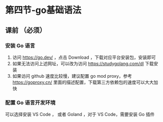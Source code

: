 # 第四节-go基础语法

## 课前 （必须）

### 安装 Go 语言

1. 访问 https://go.dev/ ，点击 Download ，下载对应平台安装包，安装即可
2. 如果无法访问上述网址，可以改为访问 https://studygolang.com/dl 下载安装
3. 如果访问 github 速度比较慢，建议配置 go mod proxy，参考 https://goproxy.cn/ 里面的描述配置，下载第三方依赖包的速度可以大大加快

### 配置 Go 语言开发环境

可以选择安装 VS Code ， 或者 Goland ，对于 VS Code，需要安装 Go 插件